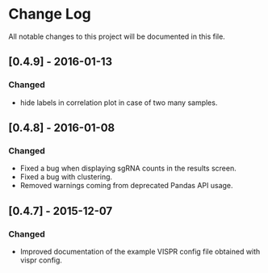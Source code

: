 # Change Log

All notable changes to this project will be documented in this file.

## [0.4.9] - 2016-01-13
### Changed
- hide labels in correlation plot in case of two many samples.

## [0.4.8] - 2016-01-08
### Changed
- Fixed a bug when displaying sgRNA counts in the results screen.
- Fixed a bug with clustering.
- Removed warnings coming from deprecated Pandas API usage.

## [0.4.7] - 2015-12-07
### Changed
- Improved documentation of the example VISPR config file obtained with vispr config.
